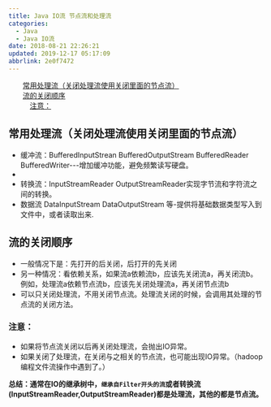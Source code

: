 ```yaml
---
title: Java IO流 节点流和处理流
categories: 
  - Java
  - Java IO流
date: 2018-08-21 22:26:21
updated: 2019-12-17 05:17:09
abbrlink: 2e0f7472
---
```

<div id='my_toc'><a href="/blog/2e0f7472/#常用处理流（关闭处理流使用关闭里面的节点流）" class="header_2">常用处理流（关闭处理流使用关闭里面的节点流）</a><br><a href="/blog/2e0f7472/#流的关闭顺序" class="header_2">流的关闭顺序</a><br><a href="/blog/2e0f7472/#注意：" class="header_3">注意：</a><br></div>
<style>.header_1{margin-left: 1em;}.header_2{margin-left: 2em;}.header_3{margin-left: 3em;}.header_4{margin-left: 4em;}.header_5{margin-left: 5em;}.header_6{margin-left: 6em;}</style>
<!--more-->
<script>if (navigator.platform.search('arm')==-1){document.getElementById('my_toc').style.display = 'none';}var e,p = document.getElementsByTagName('p');while (p.length>0) {e = p[0];e.parentElement.removeChild(e);}</script>

<!--end-->
## 常用处理流（关闭处理流使用关闭里面的节点流） ##

- 缓冲流：BufferedInputStrean BufferedOutputStream BufferedReader BufferedWriter---增加缓冲功能，避免频繁读写硬盘。
- 
- 转换流：InputStreamReader OutputStreamReader实现字节流和字符流之间的转换。
- 数据流 DataInputStream DataOutputStream 等-提供将基础数据类型写入到文件中，或者读取出来.

## 流的关闭顺序 ##

- 一般情况下是：先打开的后关闭，后打开的先关闭
- 另一种情况：看依赖关系，如果流a依赖流b，应该先关闭流a，再关闭流b。例如，处理流a依赖节点流b，应该先关闭处理流a，再关闭节点流b
- 可以只关闭处理流，不用关闭节点流。处理流关闭的时候，会调用其处理的节点流的关闭方法。

### 注意： ###

- 如果将节点流关闭以后再关闭处理流，会抛出IO异常。
- 如果关闭了处理流，在关闭与之相关的节点流，也可能出现IO异常。（hadoop编程文件流操作中遇到了。）

**总结：通常在IO的继承树中，`继承自Filter开头的流`或者转换流(InputStreamReader,OutputStreamReader)都是处理流，其他的都是节点流。**
